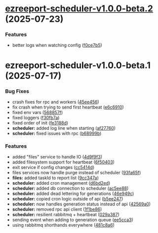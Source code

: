 # [ezreeport-scheduler-v1.0.0-beta.2](https://github.com/ezpaarse-project/ezreeport/compare/ezreeport-scheduler@1.0.0-beta.1...ezreeport-scheduler@1.0.0-beta.2) (2025-07-23)


### Features

* better logs when watching config ([f0ce7b5](https://github.com/ezpaarse-project/ezreeport/commit/f0ce7b506a273d4697c75588df322a0d423c7566))

# ezreeport-scheduler-v1.0.0-beta.1 (2025-07-17)


### Bug Fixes

* crash fixes for rpc and workers ([45ee456](https://github.com/ezpaarse-project/ezreeport/commit/45ee4569a0e00e839cc1c9ae887f46db3620c9b2))
* fix crash when trying to send first heartbeat ([e6c6910](https://github.com/ezpaarse-project/ezreeport/commit/e6c6910ddf04756e34312c3e4335864b6688db17))
* fixed env vars ([568857f](https://github.com/ezpaarse-project/ezreeport/commit/568857f51df9b7bc859692c065e714f0e9521bda))
* fixed loggers ([f30fb7a](https://github.com/ezpaarse-project/ezreeport/commit/f30fb7a2ea2ba25b0237b46bed24cf893de9157d))
* fixed order of init ([fe3188d](https://github.com/ezpaarse-project/ezreeport/commit/fe3188da0d5097c7fb7c9f7c2f6464a5c50a8cd0))
* **scheduler:** added log line when starting ([af27760](https://github.com/ezpaarse-project/ezreeport/commit/af2776090f59882375e603a58e826b991aa7afbc))
* **scheduler:** fixed issues with rpc ([b68999b](https://github.com/ezpaarse-project/ezreeport/commit/b68999b34a110317df8974e615e7809f12046c88))


### Features

* added "files" service to handle IO ([4d9f9f3](https://github.com/ezpaarse-project/ezreeport/commit/4d9f9f3fc20d98cf9e913f0b32c96b525a1a4a7e))
* added filesystem support for heartbeat ([6f50403](https://github.com/ezpaarse-project/ezreeport/commit/6f50403706bfaf2105978885c12fa531f29ad03c))
* exit service if config changes ([cc5414d](https://github.com/ezpaarse-project/ezreeport/commit/cc5414d282742baac3d84e5a34d8ecbc723ee9b6))
* files services now handle purge instead of scheduler ([93fa65f](https://github.com/ezpaarse-project/ezreeport/commit/93fa65f3f85f58b6dfc1c5798def503739f4eed4))
* **files:** added taskId to report list ([9cc347a](https://github.com/ezpaarse-project/ezreeport/commit/9cc347a2697ff839045a96947bdd5567fd356260))
* **scheduler:** added cron management ([d6bd2ed](https://github.com/ezpaarse-project/ezreeport/commit/d6bd2edaf7e46104291d3092de696384c5824669))
* **scheduler:** added db connection to scheduler ([ac5ee88](https://github.com/ezpaarse-project/ezreeport/commit/ac5ee88a1a79eb72f87a021ad1e3ab352971da04))
* **scheduler:** added dead lettering for generations ([46e949c](https://github.com/ezpaarse-project/ezreeport/commit/46e949cd184499897b7384d8c02261f03fe114af))
* **scheduler:** copied cron logic outside of api ([b5ee247](https://github.com/ezpaarse-project/ezreeport/commit/b5ee247e51b951978753fbc5635e548a4eddd29a))
* **scheduler:** now handles generation status instead of api ([42569a0](https://github.com/ezpaarse-project/ezreeport/commit/42569a09ab07aea49b0c03eb9044a828b3c1ecdc))
* **scheduler:** removed rpc api client ([1f1be86](https://github.com/ezpaarse-project/ezreeport/commit/1f1be86584bf195a189809f84efc54b7deeab377))
* **scheduler:** resilient rabbitmq + heartbeat ([029a387](https://github.com/ezpaarse-project/ezreeport/commit/029a387fa75765c29286d451f132a30a2bcf1ff7))
* sending event when adding to generation queue ([ee5cca3](https://github.com/ezpaarse-project/ezreeport/commit/ee5cca33fe6d4dec3da6e05e719096f610fa74bf))
* using rabbitmq shorthands everywhere ([481c8a6](https://github.com/ezpaarse-project/ezreeport/commit/481c8a6f04eae389c0bc32927015e5ec6029c571))
